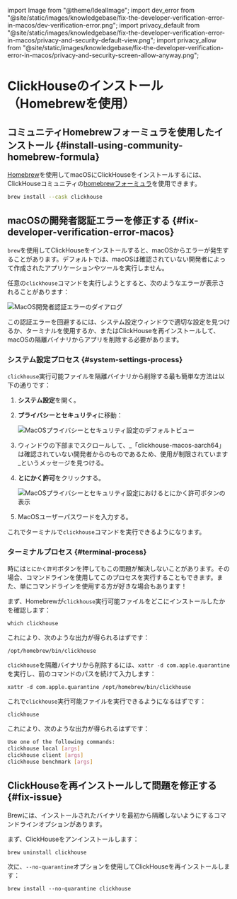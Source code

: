 

import Image from "@theme/IdealImage";
import dev_error from "@site/static/images/knowledgebase/fix-the-developer-verification-error-in-macos/dev-verification-error.png";
import privacy_default from "@site/static/images/knowledgebase/fix-the-developer-verification-error-in-macos/privacy-and-security-default-view.png";
import privacy_allow from "@site/static/images/knowledgebase/fix-the-developer-verification-error-in-macos/privacy-and-security-screen-allow-anyway.png";


# ClickHouseのインストール（Homebrewを使用）

<VerticalStepper>

## コミュニティHomebrewフォーミュラを使用したインストール {#install-using-community-homebrew-formula}

[Homebrew](https://brew.sh/)を使用してmacOSにClickHouseをインストールするには、ClickHouseコミュニティの[homebrewフォーミュラ](https://formulae.brew.sh/cask/clickhouse)を使用できます。

```bash
brew install --cask clickhouse
```

## macOSの開発者認証エラーを修正する {#fix-developer-verification-error-macos}

`brew`を使用してClickHouseをインストールすると、macOSからエラーが発生することがあります。デフォルトでは、macOSは確認されていない開発者によって作成されたアプリケーションやツールを実行しません。

任意の`clickhouse`コマンドを実行しようとすると、次のようなエラーが表示されることがあります：

<Image img={dev_error} size="sm" alt="MacOS開発者認証エラーのダイアログ" border />

この認証エラーを回避するには、システム設定ウィンドウで適切な設定を見つけるか、ターミナルを使用するか、またはClickHouseを再インストールして、macOSの隔離バイナリからアプリを削除する必要があります。

### システム設定プロセス {#system-settings-process}

`clickhouse`実行可能ファイルを隔離バイナリから削除する最も簡単な方法は以下の通りです：

1. **システム設定**を開く。
1. **プライバシーとセキュリティ**に移動：

    <Image img={privacy_default} size="md" alt="MacOSプライバシーとセキュリティ設定のデフォルトビュー" border />

1. ウィンドウの下部までスクロールして、_「clickhouse-macos-aarch64」は確認されていない開発者からのものであるため、使用が制限されています_というメッセージを見つける。
1. **とにかく許可**をクリックする。

    <Image img={privacy_allow} size="md" alt="MacOSプライバシーとセキュリティ設定におけるとにかく許可ボタンの表示" border />

1. MacOSユーザーパスワードを入力する。

これでターミナルで`clickhouse`コマンドを実行できるようになります。

### ターミナルプロセス {#terminal-process}

時には`とにかく許可`ボタンを押してもこの問題が解決しないことがあります。その場合、コマンドラインを使用してこのプロセスを実行することもできます。また、単にコマンドラインを使用する方が好きな場合もあります！

まず、Homebrewが`clickhouse`実行可能ファイルをどこにインストールしたかを確認します：

```shell
which clickhouse
```

これにより、次のような出力が得られるはずです：

```shell
/opt/homebrew/bin/clickhouse
```

`clickhouse`を隔離バイナリから削除するには、`xattr -d com.apple.quarantine`を実行し、前のコマンドのパスを続けて入力します：

```shell
xattr -d com.apple.quarantine /opt/homebrew/bin/clickhouse
```

これで`clickhouse`実行可能ファイルを実行できるようになるはずです：

```shell
clickhouse
```

これにより、次のような出力が得られるはずです：

```bash
Use one of the following commands:
clickhouse local [args]
clickhouse client [args]
clickhouse benchmark [args]
```

## ClickHouseを再インストールして問題を修正する {#fix-issue}

Brewには、インストールされたバイナリを最初から隔離しないようにするコマンドラインオプションがあります。

まず、ClickHouseをアンインストールします：

```shell
brew uninstall clickhouse
```

次に、`--no-quarantine`オプションを使用してClickHouseを再インストールします：

```shell
brew install --no-quarantine clickhouse
```
</VerticalStepper>
